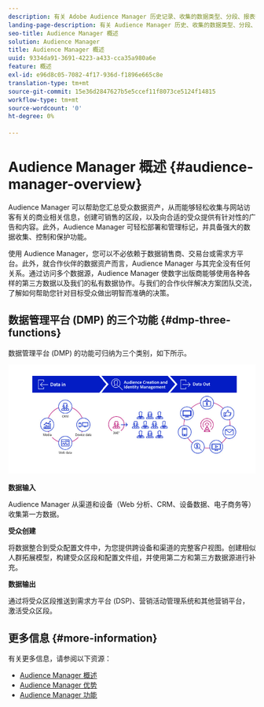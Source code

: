 ```yaml
---
description: 有关 Adobe Audience Manager 历史记录、收集的数据类型、分段、报表等的信息。
landing-page-description: 有关 Audience Manager 历史、收集的数据类型、分段、报告等的信息。
seo-title: Audience Manager 概述
solution: Audience Manager
title: Audience Manager 概述
uuid: 9334da91-3691-4223-a433-cca35a980a6e
feature: 概述
exl-id: e96d8c05-7082-4f17-936d-f1896e665c8e
translation-type: tm+mt
source-git-commit: 15e36d2847627b5e5ccef11f8073ce5124f14815
workflow-type: tm+mt
source-wordcount: '0'
ht-degree: 0%

---
```


# Audience Manager 概述 {#audience-manager-overview}

Audience Manager 可以帮助您汇总受众数据资产，从而能够轻松收集与网站访客有关的商业相关信息，创建可销售的区段，以及向合适的受众提供有针对性的广告和内容。此外，Audience Manager 可轻松部署和管理标记，并具备强大的数据收集、控制和保护功能。

使用 Audience Manager，您可以不必依赖于数据销售商、交易台或需求方平台。此外，就合作伙伴的数据资产而言，Audience Manager 与其完全没有任何关系。通过访问多个数据源，Audience Manager 使数字出版商能够使用各种各样的第三方数据以及我们的私有数据协作。与我们的合作伙伴解决方案团队交流，了解如何帮助您针对目标受众做出明智而准确的决策。

## 数据管理平台 (DMP) 的三个功能 {#dmp-three-functions}

数据管理平台 (DMP) 的功能可归纳为三个类别，如下所示。

![三个 DMP 功能的图像：数据输入、受众创建、数据输出](/help/using/overview/assets/dmp-functions.png)

**数据输入**

Audience Manager 从渠道和设备（Web 分析、CRM、设备数据、电子商务等）收集第一方数据。

**受众创建**

将数据整合到受众配置文件中，为您提供跨设备和渠道的完整客户视图。创建相似人群拓展模型，构建受众区段和配置文件组，并使用第二方和第三方数据源进行补充。

**数据输出**

通过将受众区段推送到需求方平台 (DSP)、营销活动管理系统和其他营销平台，激活受众区段。

## 更多信息 {#more-information}

有关更多信息，请参阅以下资源：
* [Audience Manager 概述](https://www.adobe.com/cn/analytics/audience-manager.html)
* [Audience Manager 优势](https://www.adobe.com/cn/analytics/audience-manager/benefits.html)
* [Audience Manager 功能](https://www.adobe.com/cn/analytics/audience-manager/features.html)


<!--

## History and Background {#history-and-background}

Audience Manager started as Demdex in 2008. It was acquired by Adobe Systems in 2011 and subsequently rebranded as Audience Manager.

## History {#history}

Since 2008, Audience Manager (formerly, [!UICONTROL Demdex]) has been a pioneer in the on-line audience management market. Audience Manager services power dynamic, multi-channel online data strategies. Our platform and services are used by an array of diverse industries from automobiles (AutoTrader), to airlines (American Airlines), and financial services companies (American Express). Audience Manager uses enterprise-level technology to provide the scale, reliability, analytics, and performance to help your business succeed online. Audience Manager integrates with the Adobe Experience Cloud to help you centralize, manage, and take action on your data assets across a growing number of digitally addressable channels.

## Audience Manager and its Data Management Platform (DMP) {#aam-dmp}

Audience Manager helps you manage your data pipeline. Our service is a catalyst that transforms generic users and raw data signals into actual audience segments used for multi-channel marketing efforts. Additionally, Audience Manager provides tools for tag management and audience analytics while simultaneously meeting the privacy and data security needs of clients and consumers.

![](assets/am_overview_80.png)


-->
